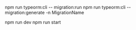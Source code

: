 npm run typeorm:cli -- migration:run
npm run typeorm:cli -- migration:generate -n MigrationName

npm run dev
npm run start
